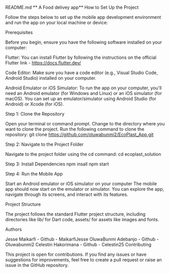 README.md
                ** A Food delivey app**
How to Set Up the Project

Follow the steps below to set up the mobile app development environment and run the app on your local machine or device:

Prerequisites

Before you begin, ensure you have the following software installed on your computer:

Flutter: You can install Flutter by following the instructions on the official Flutter link - https://docs.flutter.dev/

Code Editor: Make sure you have a code editor (e.g., Visual Studio Code, Android Studio) installed on your computer.

Android Emulator or iOS Simulator: To run the app on your computer, you'll need an Android emulator (for Windows and Linux) or an iOS simulator (for macOS). You can set up an emulator/simulator using Android Studio (for Android) or Xcode (for iOS).

Step 1: Clone the Repository

Open your terminal or command prompt. Change to the directory where you want to clone the project. Run the following command to clone the repository: git clone https://github.com/oluwabunmi2/EcoPlast_App.git

Step 2: Navigate to the Project Folder

Navigate to the project folder using the cd command: cd ecoplast_solution

Step 3: Install Dependencies npm insall npm start

Step 4: Run the Mobile App

Start an Android emulator or iOS simulator on your computer
The mobile app should now start on the emulator or simulator. You can explore the app, navigate through its screens, and interact with its features.

Project Structure

The project follows the standard Flutter project structure, including directories like lib/ for Dart code, assets/ for assets like images and fonts.

Authors

Jesse Maikarfi - Github - MaikarfiJesse
OluwaBunmi Adebanjo - Github - Oluwabunmi2
Celestin Hakorimana - Github - Celestin25
Contributing

This project is open for contributions. If you find any issues or have suggestions for improvements, feel free to create a pull request or raise an issue in the GitHub repository.
